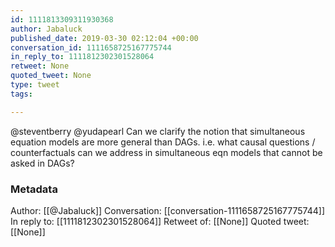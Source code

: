 ```yaml
---
id: 1111813309311930368
author: Jabaluck
published_date: 2019-03-30 02:12:04 +00:00
conversation_id: 1111658725167775744
in_reply_to: 1111812302301528064
retweet: None
quoted_tweet: None
type: tweet
tags:

---
```


@steventberry @yudapearl Can we clarify the notion that simultaneous equation models are more general than DAGs. i.e. what causal questions / counterfactuals can we address in simultaneous eqn models that cannot be asked in DAGs?

### Metadata

Author: [[@Jabaluck]]
Conversation: [[conversation-1111658725167775744]]
In reply to: [[1111812302301528064]]
Retweet of: [[None]]
Quoted tweet: [[None]]
